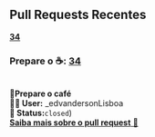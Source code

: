 ## Pull Requests Recentes
**[34](https://github.com/edvandersonLisboa/TesteWorkflow/pull/34)**<br>
### Prepare o ☕: **[34](https://github.com/edvandersonLisboa/TesteWorkflow/pull/34)**
<br>**📝Prepare o café**<br>**🙎‍♂️ User:**  _edvandersonLisboa<br> **📌 Status:**`closed`)<br> [**Saiba mais sobre o pull request** 📄](https://github.com/edvandersonLisboa/TesteWorkflowPublic/issues/40)
##


